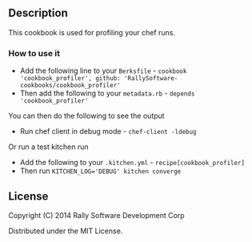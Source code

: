 ## Description
This cookbook is used for profiling your chef runs.

### How to use it
* Add the following line to your `Berksfile` - `cookbook 'cookbook_profiler', github: 'RallySoftware-cookbooks/cookbook_profiler'`
* Then add the following to your `metadata.rb` - `depends 'cookbook_profiler'`

You can then do the following to see the output
* Run chef client in debug mode - `chef-client -ldebug`

Or run a test kitchen run
* Add the following to your `.kitchen.yml` - `recipe[cookbook_profiler]`
* Then run `KITCHEN_LOG='DEBUG' kitchen converge`

## License
Copyright (C) 2014 Rally Software Development Corp

Distributed under the MIT License.
